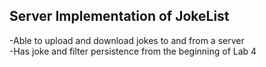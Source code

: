 Server Implementation of JokeList
---------------------------------
-Able to upload and download jokes to and from a server<br>
-Has joke and filter persistence from the beginning of Lab 4
